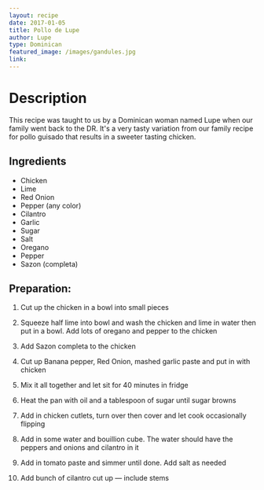 ```yaml
---
layout: recipe
date: 2017-01-05
title: Pollo de Lupe
author: Lupe
type: Dominican
featured_image: /images/gandules.jpg
link:
---
```


# Description

This recipe was taught to us by a Dominican woman named Lupe when our family went back to the DR. It's a very tasty variation from our family recipe for pollo guisado that results in a sweeter tasting chicken.

## Ingredients

- Chicken
- Lime
- Red Onion
- Pepper (any color)
- Cilantro
- Garlic
- Sugar
- Salt
- Oregano
- Pepper
- Sazon (completa)

## Preparation:

1. Cut up the chicken in a bowl into small pieces

2. Squeeze half lime into bowl and wash the chicken and lime in water then put in a bowl. Add lots of oregano and pepper to the chicken

3. Add Sazon completa to the chicken

4. Cut up Banana pepper, Red Onion, mashed garlic paste and put in with chicken

5. Mix it all together and let sit for 40 minutes in fridge

6. Heat the pan with oil and a tablespoon of sugar until sugar browns

7. Add in chicken cutlets, turn over then cover and let cook occasionally flipping

8. Add in some water and bouillion cube. The water should have the peppers and onions and cilantro  in it

9. Add in tomato paste and simmer until done. Add salt as needed 

10. Add bunch of cilantro cut up — include stems
